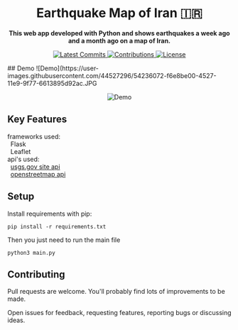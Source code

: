 <h1 align="center">
  Earthquake Map of Iran 🇮🇷
</h1>
<p align="center">
  <strong>
    This web app developed with Python and shows earthquakes a week ago and a month ago on a map of Iran.
  </strong>

<p align="center">
  <a href="https://github.com/alirezahs-git/Earthquake_Map_of_Iran/commits/master">
    <img src="https://img.shields.io/github/last-commit/alirezahs-git/Earthquake_Map_of_Iran.svg" alt="Latest Commits" />
  </a>
  <a href="https://github.com/shervinmo/libre_poll_backend/#contributing">
    <img src="https://img.shields.io/badge/contributions-welcome-brightgreen.svg" alt="Contributions" />
  </a>
  <a href="https://github.com/alirezahs-git/Earthquake_Map_of_Iran/blob/develop/LICENSE">
    <img src="https://img.shields.io/github/license/alirezahs-git/Earthquake_Map_of_Iran.svg" alt="License" />
  </a>
</p>
## Demo
![Demo](https://user-images.githubusercontent.com/44527296/54236072-f6e8be00-4527-11e9-9f77-6613895d92ac.JPG
<p align="center" >
  <img src="https://user-images.githubusercontent.com/44527296/54236072-f6e8be00-4527-11e9-9f77-6613895d92ac.JPG" alt="Demo" title="Demo">
</p>

## Key Features
frameworks used:</br>
&ensp;Flask</br>
&ensp;Leaflet</br>
api's used:</br>
&ensp;<a href="https://earthquake.usgs.gov/fdsnws/event/1/">usgs.gov site api</a></br>
&ensp;<a href="http://openstreetmap.org">openstreetmap api</a></br>

## Setup
Install requirements with pip:
```
pip install -r requirements.txt
```
Then you just need to run the main file
```
python3 main.py
```

## Contributing
Pull requests are welcome. You'll probably find lots of improvements to be made.

Open issues for feedback, requesting features, reporting bugs or discussing ideas.
